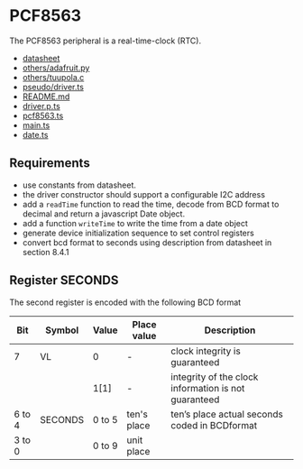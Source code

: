# PCF8563

The PCF8563 peripheral is a real-time-clock (RTC).

-   [datasheet](https://files.seeedstudio.com/wiki/round_display_for_xiao/RTC-PCF8563-datasheet.pdf)
-   [others/adafruit.py](https://raw.githubusercontent.com/adafruit/Adafruit_CircuitPython_PCF8563/main/adafruit_pcf8563/pcf8563.py)
-   [others/tuupola.c](https://raw.githubusercontent.com/tuupola/pcf8563/master/pcf8563.c)
-   [pseudo/driver.ts](https://raw.githubusercontent.com/microsoft/devicescript/main/packages/drivers/src/driver.ts)
-   [README.md](README.md)
-   [driver.p.ts](driver.p.ts)
-   [pcf8563.ts](pcf8563.ts)
-   [main.ts](main.ts)
-   [date.ts](date.ts)

## Requirements

-   use constants from datasheet.
-   the driver constructor should support a configurable I2C address
-   add a `readTime` function to read the time, decode from BCD format to decimal and return a javascript Date object.
-   add a function `writeTime` to write the time from a date object
-   generate device initialization sequence to set control registers
-   convert bcd format to seconds using description from datasheet in section 8.4.1

## Register SECONDS

The second register is encoded with the following BCD format

| Bit    | Symbol  | Value  | Place value | Description                                          |
| ------ | ------- | ------ | ----------- | ---------------------------------------------------- |
| 7      | VL      | 0      | -           | clock integrity is guaranteed                        |
|        |         | 1[1]   | -           | integrity of the clock information is not guaranteed |
| 6 to 4 | SECONDS | 0 to 5 | ten's place | ten’s place actual seconds coded in BCDformat        |
| 3 to 0 |         | 0 to 9 | unit place  |                                                      |
